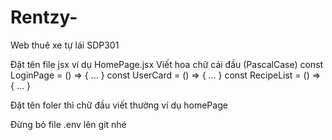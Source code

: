 # Rentzy-
Web thuê xe tự lái SDP301


Đặt tên file jsx  ví dụ HomePage.jsx
Viết hoa chữ cái đầu (PascalCase)
const LoginPage = () => { ... }
const UserCard = () => { ... }
const RecipeList = () => { ... }


Đặt tên foler thì chữ đầu  viết thường ví dụ 
homePage

Đừng bỏ file .env lên git nhé

